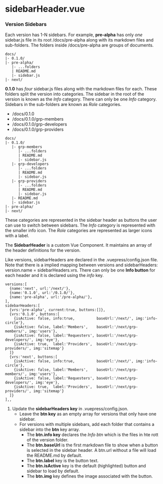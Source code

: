 <!--
  The sidebarHeader was originally for the concept of different Roles that 
  would show a different sidebar for each Role indicated by an Icon. This 
  file is an archive in case it is ever brought back to life. The text below 
  was part of the versioning.md file.
-->

# sidebarHeader.vue


### Version Sidebars

Each version has 1-N sidebars. For example, **pre-alpha** has only *one* sidebar.js file in its root /docs/pre-alpha along with its markdown files and sub-folders. The folders inside /docs/pre-alpha are groups of documents.

```text
docs/
|- 0.1.0/
|- pre-alpha/
   |- ...folders
   | README.md
   |- sidebar.js
|- next/
```

**0.1.0** has *four* sidebar.js files along with the markdown files for each. These folders split the version into categories. The sidebar in the root of the version is known as the *Info* category. There can only be one *Info* category. Sidebars in the sub-folders are known as *Role* categories.

- /docs/0.1.0
- /docs/0.1.0/grp-members
- /docs/0.1.0/grp-developers
- /docs/0.1.0/grp-providers

```text
docs/
|- 0.1.0/
   |- grp-members
      |- ...folders
      | README.md
      |- sidebar.js
   |- grp-developers
      |- ...folders
      | README.md
      |- sidebar.js
   |- grp-providers
      |- ...folders
      | README.md
      |- sidebar.js
   |- README.md
   |- sidebar.js
|- pre-alpha/
|- next/
```

These categories are represented in the sidebar header as buttons the user can use to switch between sidebars. The *Info* category is represented with the smaller info icon. The *Role* categories are represented as larger icons with a label. 

The **SidebarHeader** is a custom Vue Component. It maintains an array of the header definitions for the version.

<!--![Sidebar Headers](./assets/img/sidebar-header.png)-->

Like versions, sidebarHeaders are declared in the .vuepress/config.json file. Note that there is a implied mapping between versions and sidebarHeaders: version.name = sidebarHeaders.vrs. There can only be one **Info button** for each header and it is declared using the *info* key.

```json{1,6}
versions:[
  {name:'next', url:'/next/'},
  {name:'0.1.0', url:'/0.1.0/'},
  {name:'pre-alpha', url:'/pre-alpha/'},
],
sidebarHeaders:[
  {vrs:'pre-alpha', current:true, buttons:[]},
  {vrs:'0.1.0', buttons:[
    {isActive: false, info:true,          baseUrl:'/next/', img:'info-circle'},
    {isActive: false, label:'Members',    baseUrl:'/next/grp-members/', img:'users'},
    {isActive: false, label:'Requesters', baseUrl:'/next/grp-developers/', img:'eye'},
    {isActive: true,  label:'Providers',  baseUrl:'/next/grp-providers/', img:'sitemap'}
  ]}
  {vrs:'next', buttons:[
    {isActive: false, info:true,          baseUrl:'/next/', img:'info-circle'},
    {isActive: false, label:'Members',    baseUrl:'/next/grp-members/', img:'users'},
    {isActive: false, label:'Requesters', baseUrl:'/next/grp-developers/', img:'eye'},
    {isActive: true,  label:'Providers',  baseUrl:'/next/grp-providers/', img:'sitemap'}
  ]}
],,
```

<!--
  The following was under Create a Version
-->

1. Update the **sidebarHeaders key** in .vuepress/config.json.
    - Leave the **btn key** as an empty array for versions that only have one sidebar. 
    - For versions with multiple sidebars, add each folder that contains a sidebar into the **btn** key array.
        - The **btn.info key** declares the *Info btn* which is the files in hte rott of the version folder.
        - The **btn.baseUrl** is the first markdown file to show when a button is selected in the sidebar header. A btn.url without a file will load the README.md by default. 
        - The **btn.label** key is the button text. 
        - The **btn.isActive** key is the default (highlighted) button and sidebar to load by default.
        - The **btn.img** key defines the image associated with the button.